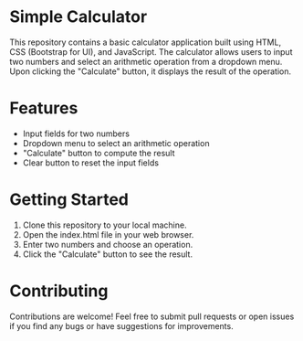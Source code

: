 # Simple Calculator

This repository contains a basic calculator application built using HTML, CSS (Bootstrap for UI), and JavaScript. The calculator allows users to input two
numbers and select an arithmetic operation from a dropdown menu. Upon clicking the "Calculate" button, it displays the result of the operation.

# Features

- Input fields for two numbers
- Dropdown menu to select an arithmetic operation
- "Calculate" button to compute the result
- Clear button to reset the input fields

# Getting Started

1. Clone this repository to your local machine.
2. Open the index.html file in your web browser.
3. Enter two numbers and choose an operation.
4. Click the "Calculate" button to see the result.
   
# Contributing

Contributions are welcome! Feel free to submit pull requests or open issues if you find any bugs or have suggestions for improvements.
